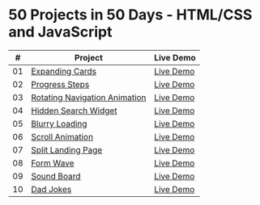 # 50 Projects in 50 Days - HTML/CSS and JavaScript

|  #  | Project                                                                                                  | Live Demo                                                                        |
| :-: | -------------------------------------------------------------------------------------------------------- | -------------------------------------------------------------------------------- |
| 01  | [Expanding Cards](https://github.com/kdrmlhcn/50ProjectsIn50Days/tree/main/01-expanding-cards)           | [Live Demo](https://kadirmelihcan.com/50projects50days/01-expanding-cards/)      |
| 02  | [Progress Steps](https://github.com/kdrmlhcn/50ProjectsIn50Days/tree/main/02-progress-steps)             | [Live Demo](https://kadirmelihcan.com/50projects50days/02-progress-steps/)       |
| 03  | [Rotating Navigation Animation](https://github.com/50ProjectsIn50Days/03-rotating-navigation/)           | [Live Demo](https://kadirmelihcan.com/50projects50days/03-rotating-navigation/)  |
| 04  | [Hidden Search Widget](https://github.com/kdrmlhcn/50ProjectsIn50Days/tree/main/04-hidden-search-widget) | [Live Demo](https://kadirmelihcan.com/50projects50days/04-hidden-search-widget/) |
| 05  | [Blurry Loading](https://github.com/kdrmlhcn/50ProjectsIn50Days/tree/main/05-blurry-loading)             | [Live Demo](https://kadirmelihcan.com/50projects50days/05-blurry-loading/)       |
| 06  | [Scroll Animation](https://github.com/kdrmlhcn/50ProjectsIn50Days/tree/main/06-scroll-animation)         | [Live Demo](https://kadirmelihcan.com/50projects50days/06-scroll-animation/)     |
| 07  | [Split Landing Page](https://github.com/kdrmlhcn/50ProjectsIn50Days/tree/main/07-split-landing-page)     | [Live Demo](https://kadirmelihcan.com/50projects50days/07-split-landing-page/)   |
| 08  | [Form Wave](https://github.com/kdrmlhcn/50ProjectsIn50Days/tree/main/08-form-wave-animation)             | [Live Demo](https://kadirmelihcan.com/50projects50days/08-form-wave-animation/)  |
| 09  | [Sound Board](https://github.com/kdrmlhcn/50ProjectsIn50Days/tree/main/09-sound-board)                   | [Live Demo](https://kadirmelihcan.com/50projects50days/09-sound-board/)          |
| 10  | [Dad Jokes](https://github.com/kdrmlhcn/50ProjectsIn50Days/tree/main/10-dad-jokes)                       | [Live Demo](https://kadirmelihcan.com/50projects50days/10-dad-jokes/)            |

